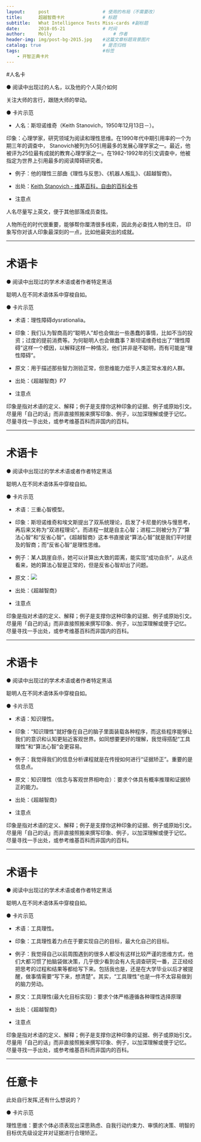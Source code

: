 ```yaml
---
layout:     post   				    # 使用的布局（不需要改）
title:      超越智商卡片 				# 标题
subtitle:   What Intelligence Tests Miss-cards #副标题
date:       2018-05-21 				# 时间
author:     Molly 						# 作者
header-img: img/post-bg-2015.jpg 	#这篇文章标题背景图片
catalog: true 						# 是否归档
tags:								#标签
    - 开智正典卡片
---
```



#人名卡

● 阅读中出现过的人名，以及他的个人简介如何

关注大师的言行，跟随大师的举动。

● 卡片示范

- 人名：斯坦诺维奇（Keith Stanovich，1950年12月13日－）。

印象：心理学家，研究领域为阅读和理性思维。在1990年代中期引用率的一个为期三年的调查中， Stanovich被列为50引用最多的发展心理学家之一。最近，他被评为25位最有成就的教育心理学家之一。在1982-1992年的引文调查中，他被指定为世界上引用最多的阅读障碍研究者。

- 例子：他的理性三部曲《理性与反思》、《机器人叛乱》、《超越智商》。

- 出处：[Keith Stanovich - 维基百科，自由的百科全书](https://en.wikipedia.org/wiki/Keith_Stanovich)

- 注意点

人名尽量写上英文，便于其他部落成员查找。

人物所在的时代很重要，能够帮你厘清很多线索，因此务必查找人物的生日。
印象写你对该人印象最深刻的一点，比如他最突出的成就。
***

# 术语卡

● 阅读中出现过的学术术语或者作者特定黑话

聪明人在不同术语体系中穿梭自如。

● 卡片示范

- 术语：理性障碍dysrationalia。

- 印象：我们认为智商高的“聪明人”却也会做出一些愚蠢的事情，比如不当的投资；过度的提前消费等。为何聪明人也会做蠢事？斯坦诺维奇给出了“理性障碍”这样一个模因，以解释这样一种情况，他们并非是不聪明，而有可能是“理性障碍”。

- 原文：用于描述那些智力测验正常，但思维能力低于人类正常水准的人群。

- 出处：《超越智商》P7

- 注意点

印象是指对术语的定义、解释；例子是支撑你这种印象的证据、例子或原始引文。
尽量用「自己的话」而非直接照搬来撰写印象、例子，以加深理解或便于记忆。
尽量寻找一手出处，或参考维基百科而非国内的百科。


***

# 术语卡

● 阅读中出现过的学术术语或者作者特定黑话

聪明人在不同术语体系中穿梭自如。

● 卡片示范

- 术语：三重心智模型。

- 印象：斯坦诺维奇和埃文斯提出了双系统理论，启发了卡尼曼的快与慢思考，再后来又称为“双进程理论”。而进程一就是自主心智；进程二则被分为了“算法心智”和“反省心智”。《超越智商》这本书直接说“算法心智”就是我们平时提及的智商；而“反省心智”是理性思维。

- 例子：某人跳崖自杀，她可以计算出大致的距离，能实现“成功自杀”，从这点看来，她的算法心智是正常的，但是反省心智却出了问题。

- 原文：![](https://i.loli.net/2018/05/21/5b02de70acc82.png)

- 出处：《超越智商》

- 注意点

印象是指对术语的定义、解释；例子是支撑你这种印象的证据、例子或原始引文。
尽量用「自己的话」而非直接照搬来撰写印象、例子，以加深理解或便于记忆。
尽量寻找一手出处，或参考维基百科而非国内的百科。


***

# 术语卡

● 阅读中出现过的学术术语或者作者特定黑话

聪明人在不同术语体系中穿梭自如。

● 卡片示范

- 术语：知识理性。

- 印象：“知识理性”就好像在自己的脑子里面装载各种程序，而这些程序能够让我们的意识和认知更贴近客观世界。如同想要更好的理解，我觉得搭配“工具理性”和“算法心智”会更容易。

- 例子：我觉得我们的信息分析课程就是在传授如何进行“证据矫正”。重要的是信息点。

- 原文：知识理性（信念与客观世界相吻合）：要求个体具有概率推理和证据矫正的能力。

- 出处：《超越智商》

- 注意点

印象是指对术语的定义、解释；例子是支撑你这种印象的证据、例子或原始引文。
尽量用「自己的话」而非直接照搬来撰写印象、例子，以加深理解或便于记忆。
尽量寻找一手出处，或参考维基百科而非国内的百科。

***
# 术语卡

● 阅读中出现过的学术术语或者作者特定黑话

聪明人在不同术语体系中穿梭自如。

● 卡片示范

- 术语：工具理性。

- 印象：工具理性着力点在于要实现自己的目标，最大化自己的目标。

- 例子：我觉得自己以前周围遇到的很多人都没有这样比较严谨的思维方式，他们大都习惯了拍脑袋做决策，几乎很少看到会有人先调查研究一番，正正经经把思考的过程和结果等都给写下来。包括我也是，还是在大学毕业以后才被提醒，做事情需要“写下来，想清楚”。其实，“工具理性”也是一件不太容易做到的脑力劳动。

- 原文：工具理性(最大化目标实现)：要求个体严格遵循各种理性选择原理

- 出处：《超越智商》

- 注意点

印象是指对术语的定义、解释；例子是支撑你这种印象的证据、例子或原始引文。
尽量用「自己的话」而非直接照搬来撰写印象、例子，以加深理解或便于记忆。
尽量寻找一手出处，或参考维基百科而非国内的百科。

***
# 任意卡

此处自行发挥,还有什么想说的？

● 卡片示范

理性思维：要求个体必须表现出深思熟虑、自我行动约束力、审慎的决策、明智的目标优先级设定并对证据进行合理矫正。
